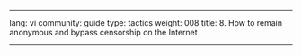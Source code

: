 

---

lang: vi
community: guide
type: tactics
weight: 008
title:  8. How to remain anonymous and bypass censorship on the Internet

---

<stub>

